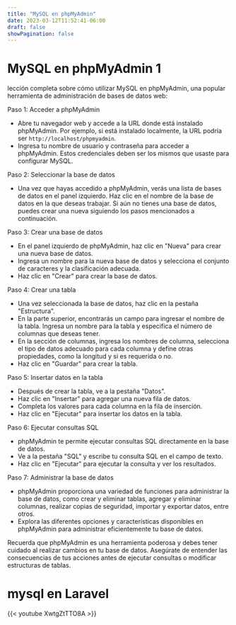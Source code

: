 ```yaml
---
title: "MySQL en phpMyAdmin"
date: 2023-03-12T11:52:41-06:00
draft: false
showPagination: false
---
```


# MySQL en phpMyAdmin 1


lección completa sobre cómo utilizar MySQL en phpMyAdmin, una popular herramienta de administración de bases de datos web:

Paso 1: Acceder a phpMyAdmin
- Abre tu navegador web y accede a la URL donde está instalado phpMyAdmin. Por ejemplo, si está instalado localmente, la URL podría ser `http://localhost/phpmyadmin`.
- Ingresa tu nombre de usuario y contraseña para acceder a phpMyAdmin. Estos credenciales deben ser los mismos que usaste para configurar MySQL.

Paso 2: Seleccionar la base de datos
- Una vez que hayas accedido a phpMyAdmin, verás una lista de bases de datos en el panel izquierdo. Haz clic en el nombre de la base de datos en la que deseas trabajar. Si aún no tienes una base de datos, puedes crear una nueva siguiendo los pasos mencionados a continuación.

Paso 3: Crear una base de datos
- En el panel izquierdo de phpMyAdmin, haz clic en "Nueva" para crear una nueva base de datos.
- Ingresa un nombre para la nueva base de datos y selecciona el conjunto de caracteres y la clasificación adecuada.
- Haz clic en "Crear" para crear la base de datos.

Paso 4: Crear una tabla
- Una vez seleccionada la base de datos, haz clic en la pestaña "Estructura".
- En la parte superior, encontrarás un campo para ingresar el nombre de la tabla. Ingresa un nombre para la tabla y especifica el número de columnas que deseas tener.
- En la sección de columnas, ingresa los nombres de columna, selecciona el tipo de datos adecuado para cada columna y define otras propiedades, como la longitud y si es requerida o no.
- Haz clic en "Guardar" para crear la tabla.

Paso 5: Insertar datos en la tabla
- Después de crear la tabla, ve a la pestaña "Datos".
- Haz clic en "Insertar" para agregar una nueva fila de datos.
- Completa los valores para cada columna en la fila de inserción.
- Haz clic en "Ejecutar" para insertar los datos en la tabla.

Paso 6: Ejecutar consultas SQL
- phpMyAdmin te permite ejecutar consultas SQL directamente en la base de datos.
- Ve a la pestaña "SQL" y escribe tu consulta SQL en el campo de texto.
- Haz clic en "Ejecutar" para ejecutar la consulta y ver los resultados.

Paso 7: Administrar la base de datos
- phpMyAdmin proporciona una variedad de funciones para administrar la base de datos, como crear y eliminar tablas, agregar y eliminar columnas, realizar copias de seguridad, importar y exportar datos, entre otros.
- Explora las diferentes opciones y características disponibles en phpMyAdmin para administrar eficientemente tu base de datos.

Recuerda que phpMyAdmin es una herramienta poderosa y debes tener cuidado al realizar cambios en tu base de datos. Asegúrate de entender las consecuencias de tus acciones antes de ejecutar consultas o modificar estructuras de tablas.

 # mysql en Laravel
{{< youtube  XwtgZtTTO8A >}}
